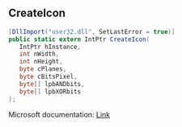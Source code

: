## CreateIcon

```csharp
[DllImport("user32.dll", SetLastError = true)]
public static extern IntPtr CreateIcon(
   IntPtr hInstance,
   int nWidth,
   int nHeight,
   byte cPlanes,
   byte cBitsPixel,
   byte[] lpbANDbits,
   byte[] lpbXORbits
);
```

Microsoft documentation: [Link](https://docs.microsoft.com/en-us/windows/win32/api/winuser/nf-winuser-createicon)
